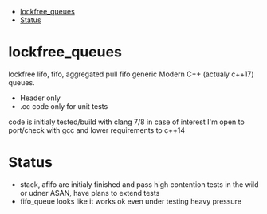 - [lockfree_queues](#lockfree_queues)
- [Status](#Status)

# lockfree_queues

lockfree lifo, fifo, aggregated pull fifo generic Modern C++ (actualy c++17) queues.

- Header only
- .cc code only for unit tests

code is initialy tested/build with clang 7/8
in case of interest I'm open to port/check with gcc and lower requirements to c++14

# Status
- stack, afifo are initialy finished and pass high contention tests in the wild or udner ASAN, have plans to extend tests
- fifo_queue looks like it works ok even under testing heavy pressure

